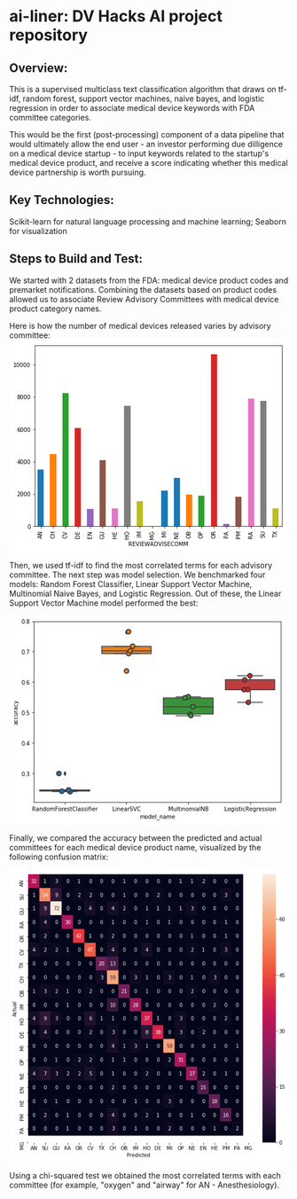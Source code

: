 # ai-liner: DV Hacks AI project repository

## Overview:
This is a supervised multiclass text classification algorithm that draws on tf-idf, random forest, support vector machines, naive bayes, and logistic regression in order to associate medical device keywords with FDA committee categories. 

This would be the first (post-processing) component of a data pipeline that would ultimately allow the end user - an investor performing due dilligence on a medical device startup - to input keywords related to the startup's medical device product, and receive a score indicating whether this medical device partnership is worth pursuing.

## Key Technologies:
Scikit-learn for natural language processing and machine learning; Seaborn for visualization

## Steps to Build and Test:

We started with 2 datasets from the FDA: medical device product codes and premarket notifications. 
Combining the datasets based on product codes allowed us to associate Review Advisory Committees with medical device product category names. 

Here is how the number of medical devices released varies by advisory committee:
![Device Counts](https://github.com/nchitale/ai-liner/blob/master/device_counts.png)

Then, we used tf-idf to find the most correlated terms for each advisory committee.
The next step was model selection. We benchmarked four models: Random Forest Classifier, Linear Support Vector Machine, Multinomial Naive Bayes, and Logistic Regression. Out of these, the Linear Support Vector Machine model performed the best:

![Model Selection](https://github.com/nchitale/ai-liner/blob/master/model_selection.png)

Finally, we compared the accuracy between the predicted and actual committees for each medical device product name, visualized by the following confusion matrix:

![Confusion Matrix](https://github.com/nchitale/ai-liner/blob/master/confusion_matrix.png)

Using a chi-squared test we obtained the most correlated terms with each committee (for example, "oxygen" and "airway" for AN - Anesthesiology). 
